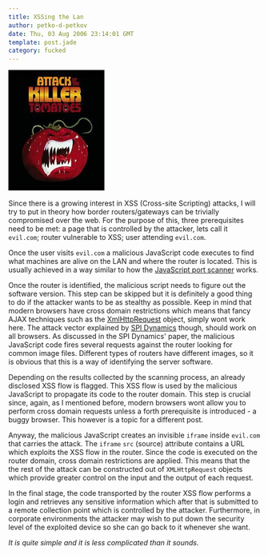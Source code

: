 ```yaml
---
title: XSSing the Lan
author: petko-d-petkov
date: Thu, 03 Aug 2006 23:14:01 GMT
template: post.jade
category: fucked
---
```


![Killer Tomatoes](/files/2006/08/killer-tomatoes.jpg "Killer Tomatoes")

Since there is a growing interest in XSS (Cross-site Scripting) attacks, I will try to put in theory how border routers/gateways can be trivially compromised over the web. For the purpose of this, three prerequisites need to be met: a page that is controlled by the attacker, lets call it `evil.com`; router vulnerable to XSS; user attending `evil.com`.

Once the user visits `evil.com` a malicious JavaScript code executes to find what machines are alive on the LAN and where the router is located. This is usually achieved in a way similar to how the [JavaScript port scanner](/blog/javascript-port-scanner) works.

Once the router is identified, the malicious script needs to figure out the software version. This step can be skipped but it is definitely a good thing to do if the attacker wants to be as stealthy as possible. Keep in mind that modern browsers have cross domain restrictions which means that fancy AJAX techniques such as the [XmlHttpRequest](http://en.wikipedia.org/wiki/XMLHttpRequest) object, simply wont work here. The attack vector explained by [SPI Dynamics](http://www.spidynamics.com/assets/documents/JSportscan.pdf) though, should work on all browsers. As discussed in the SPI Dynamics' paper, the malicious JavaScript code fires several requests against the router looking for common image files. Different types of routers have different images, so it is obvious that this is a way of identifying the server software.

Depending on the results collected by the scanning process, an already disclosed XSS flow is flagged. This XSS flow is used by the malicious JavaScript to propagate its code to the router domain. This step is crucial since, again, as I mentioned before, modern browsers wont allow you to perform cross domain requests unless a forth prerequisite is introduced - a buggy browser. This however is a topic for a different post.

Anyway, the malicious JavaScript creates an invisible `iframe` inside `evil.com` that carries the attack. The `iframe` `src` (source) attribute contains a URL which exploits the XSS flow in the router. Since the code is executed on the router domain, cross domain restrictions are applied. This means that the the rest of the attack can be constructed out of `XMLHttpRequest` objects which provide greater control on the input and the output of each request.

In the final stage, the code transported by the router XSS flow performs a login and retrieves any sensitive information which after that is submitted to a remote collection point which is controlled by the attacker. Furthermore, in corporate environments the attacker may wish to put down the security level of the exploited device so she can go back to it whenever she want.

_It is quite simple and it is less complicated than it sounds._
